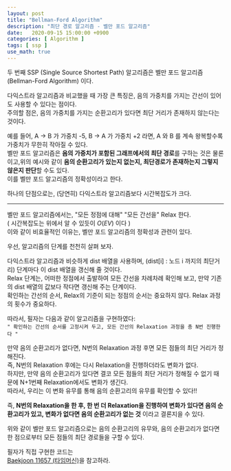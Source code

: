 ```yaml
---
layout: post
title: "Bellman-Ford Algorithm"
description: "최단 경로 알고리즘 - 벨만 포드 알고리즘"
date:   2020-09-15 15:00:00 +0900
categories: [ Algorithm ]
tags: [ ssp ]
use_math: true
---
```


두 번째 SSP (Single Source Shortest Path) 알고리즘은 벨만 포드 알고리즘 (Bellman-Ford Algorithm) 이다.

다익스트라 알고리즘과 비교했을 때 가장 큰 특징은, 음의 가중치를 가지는 간선이 있어도 사용할 수 있다는 점이다.  
주의할 점은, 음의 가중치를 가지는 순환고리가 있다면 최단 거리가 존재하지 않는다는 것이다.

예를 들어, A -> B 가 가중치 -5, B -> A 가 가중치 +2 라면, A 와 B 를 계속 왕복할수록 가중치가 무한히 작아질 수 있다.  
벨만 포드 알고리즘은 **음의 가중치가 포함된 그래프에서의 최단 경로**를 구하는 것은 물론이고,위의 예시와 같이 **음의 순환고리가 있는지 없는지, 최단경로가 존재하는지 그렇지 않은지 판단**할 수도 있다.  
이를 벨만 포드 알고리즘의 정확성이라고 한다.

하나의 단점으로는, (당연히) 다익스트라 알고리즘보다 시간복잡도가 크다.

---

벨만 포드 알고리즘에서는, "모든 정점에 대해" "모든 간선을" Relax 한다.  
( 시간복잡도는 위에서 알 수 있듯이 $O(EV)$ 이다 )  
이와 같이 비효율적인 이유는, 벨만 포드 알고리즘의 정확성과 관련이 있다.

우선, 알고리즘의 단계를 천천히 살펴 보자.

다익스트라 알고리즘과 비슷하게 dist 배열을 사용하며, (dist[i] : 노드 i 까지의 최단거리) 단계마다 이 dist 배열을 갱신해 줄 것이다.  
Relax 단계는, 어떠한 정점에서 출발하여 모든 간선을 차례차례 확인해 보고, 만약 기존의 dist 배열의 값보다 작다면 갱신해 주는 단계이다.  
확인하는 간선의 순서, Relax의 기준이 되는 정점의 순서는 중요하지 않다. Relax 과정의 횟수가 중요하다.

따라서, 필자는 다음과 같이 알고리즘을 구현하였다:  
`" 확인하는 간선의 순서를 고정시켜 두고, 모든 간선의 Relaxation 과정을 총 N번 진행한다 "`

만약 음의 순환고리가 없다면, N번의 Relaxation 과정 후면 모든 점들의 최단 거리가 정해진다.  
즉, N번의 Relaxation 후에는 다시 Relaxation을 진행하더라도 변화가 없다.  
하지만, 만약 음의 순환고리가 있다면 결코 모든 점들의 최단 거리가 정해질 수 없기 때문에 N+1번째 Relaxation에서도 변화가 생긴다.  
따라서, 우리는 이 변화 유무를 통해 음의 순환고리의 유무를 확인할 수 있다!!

즉, **N번의 Relaxation을 한 후, 한 번 더 Relaxation을 진행하여 변화가 있다면 음의 순환고리가 있고, 변화가 없다면 음의 순환고리가 없는 것** 이라고 결론지을 수 있다.

위와 같이 벨만 포드 알고리즘으로는 음의 순환고리의 유무와, 음의 순환고리가 없다면 한 점으로부터 모든 점들의 최단 경로들을 구할 수 있다.

필자가 직접 구현한 코드는  
[Baekjoon 11657 (타임머신)][my]을 참고하라.

[my]: https://yxxshin.github.io/category/baekjoon/Baekjoon-11657/